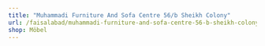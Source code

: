 ```yaml
---
title: "Muhammadi Furniture And Sofa Centre 56/b Sheikh Colony"
url: /faisalabad/muhammadi-furniture-and-sofa-centre-56-b-sheikh-colony/
shop: Möbel
---
```

